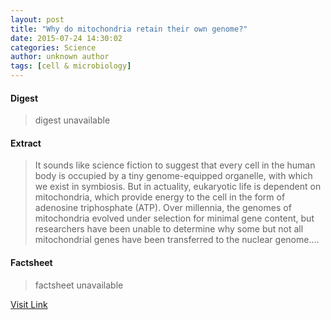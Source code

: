 ```yaml
---
layout: post
title: "Why do mitochondria retain their own genome?"
date: 2015-07-24 14:30:02
categories: Science
author: unknown author
tags: [cell & microbiology]
---
```



#### Digest
>digest unavailable

#### Extract
>It sounds like science fiction to suggest that every cell in the human body is occupied by a tiny genome-equipped organelle, with which we exist in symbiosis. But in actuality, eukaryotic life is dependent on mitochondria, which provide energy to the cell in the form of adenosine triphosphate (ATP). Over millennia, the genomes of mitochondria evolved under selection for minimal gene content, but researchers have been unable to determine why some but not all mitochondrial genes have been transferred to the nuclear genome....

#### Factsheet
>factsheet unavailable

[Visit Link](http://phys.org/news/2015-07-mitochondria-retain-genome.html)


